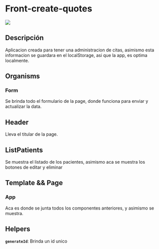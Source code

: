 # Front-create-quotes
![](img.png)

## Descripción
Aplicacion creada para tener una administracion de citas, asimismo esta informacion se guardara en el localStorage, asi que la app, es optima localmente.

## Organisms
### Form
Se brinda todo el formulario de la page, donde funciona para enviar y actualizar la data.

## Header
Lleva el titular de la page.

## ListPatients
Se muestra el listado de los pacientes, asimismo aca se muestra los botones de editar y eliminar

## Template && Page
### App
Aca es donde se junta todos los componentes anteriores, y asimismo se muestra.

## Helpers
**`generateId`**: Brinda un id unico
